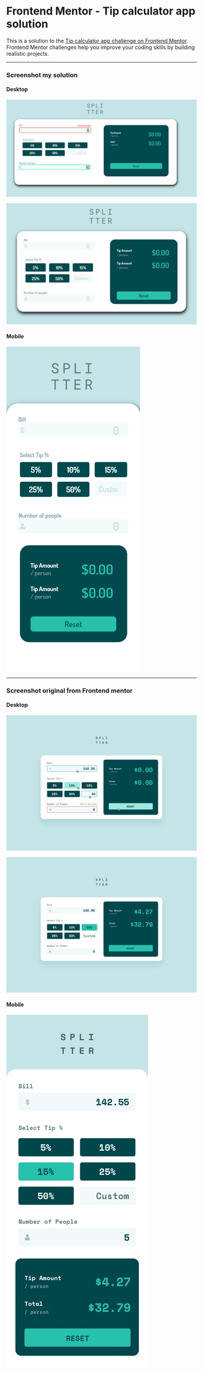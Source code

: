 # Frontend Mentor - Tip calculator app solution

This is a solution to the [Tip calculator app challenge on Frontend Mentor](https://www.frontendmentor.io/challenges/tip-calculator-app-ugJNGbJUX). Frontend Mentor challenges help you improve your coding skills by building realistic projects.

---

### Screenshot my solution

#### Desktop

![](./design/mine/mine-active.png)

![](./design/mine/my-solution-desktop.png)

#### Mobile

![](./design/mine/my-solution-mobile.png)

---

### Screenshot original from Frontend mentor

#### Desktop

![](./design/active-states.jpg)

![](./design/desktop-design-completed.jpg)

#### Mobile

![](./design/mobile-design.jpg)
